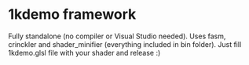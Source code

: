 # 1kdemo framework

Fully standalone (no compiler or Visual Studio needed). Uses fasm, crinckler and shader_minifier (everything included in bin folder). Just fill 1kdemo.glsl file with your shader and release :)
